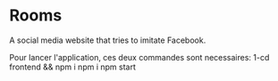 # Rooms
A social media website that tries to imitate Facebook.

Pour lancer l'application, ces deux commandes sont necessaires:
  1-cd frontend && npm i
  npm i
  npm start
